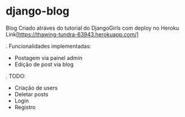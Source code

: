 # django-blog
Blog Criado atráves do tutorial do DjangoGirls com deploy no Heroku Link[https://thawing-tundra-63943.herokuapp.com/]

. Funcionalidades implementadas:
- Postagem via painel admin
- Edição de post via blog

. TODO:
- Criação de users
- Deletar posts
- Login 
- Registro
